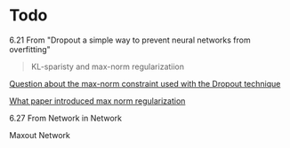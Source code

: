 # Todo 

6.21 From "Dropout a simple way to prevent neural networks from overfitting"

> KL-sparisty and max-norm regularizatiion

[Question about the max-norm constraint used with the Dropout technique](https://www.reddit.com/r/MachineLearning/comments/2bopxs/question_about_the_maxnorm_constraint_used_with/)

[What paper introduced max norm regularization](https://stats.stackexchange.com/questions/230643/what-paper-introduced-max-norm-regularization-as-used-in-neural-network-trainin)

6.27 From Network in Network

Maxout Network

